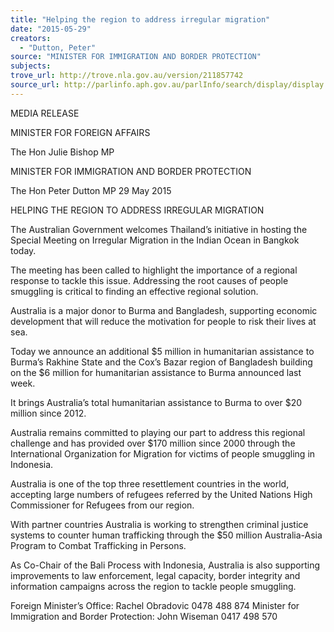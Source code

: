```yaml
---
title: "Helping the region to address irregular migration"
date: "2015-05-29"
creators:
  - "Dutton, Peter"
source: "MINISTER FOR IMMIGRATION AND BORDER PROTECTION"
subjects:
trove_url: http://trove.nla.gov.au/version/211857742
source_url: http://parlinfo.aph.gov.au/parlInfo/search/display/display.w3p;query=Id%3A%22media/pressrel/3860052%22
---
```


 MEDIA RELEASE 

 

 MINISTER FOR FOREIGN AFFAIRS 

 The Hon Julie Bishop MP 

 MINISTER FOR IMMIGRATION AND BORDER PROTECTION 

 The Hon Peter Dutton MP   29 May 2015 

 

 HELPING THE REGION TO ADDRESS IRREGULAR MIGRATION   

 The Australian Government welcomes Thailand’s initiative in hosting the Special  Meeting on Irregular Migration in the Indian Ocean in Bangkok today.    

 The meeting has been called to highlight the importance of a regional response to  tackle this issue. Addressing the root causes of people smuggling is critical to finding  an effective regional solution.   

 Australia is a major donor to Burma and Bangladesh, supporting economic  development that will reduce the motivation for people to risk their lives at sea.    

 Today we announce an additional $5 million in humanitarian assistance to Burma’s  Rakhine State and the Cox’s Bazar region of Bangladesh building on the $6 million for  humanitarian assistance to Burma announced last week.   

 It brings Australia’s total humanitarian assistance to Burma to over $20 million since  2012.   

 Australia remains committed to playing our part to address this regional challenge and  has provided over $170 million since 2000 through the International Organization for  Migration for victims of people smuggling in Indonesia.    

 Australia is one of the top three resettlement countries in the world, accepting large  numbers of refugees referred by the United Nations High Commissioner for Refugees  from our region.    

 With partner countries Australia is working to strengthen criminal justice systems to  counter human trafficking through the $50 million Australia-Asia Program to Combat  Trafficking in Persons.    

 As Co-Chair of the Bali Process with Indonesia, Australia is also supporting  improvements to law enforcement, legal capacity, border integrity and information  campaigns across the region to tackle people smuggling.   

 Foreign Minister’s Office: Rachel Obradovic 0478 488 874   Minister for Immigration and Border Protection: John Wiseman 0417 498 570    

